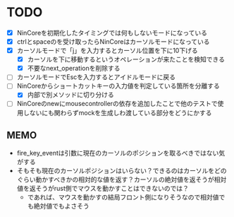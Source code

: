 # TODO

- [x] NinCoreを初期化したタイミングでは何もしないモードになっている 
- [x] ctrlとspaceのを受け取ったらNinCoreはカーソルモードになっている
- [x] カーソルモードで「j」を入力するとカーソル位置を下に10下げる
  - [x] カーソルを下に移動するというオペレーションが来たことを検知できる
  - [x] 不要なnext_operationを削除する
- [ ] カーソルモードでEscを入力するとアイドルモードに戻る
- [ ] NinCoreからショートカットキーの入力値を判定している箇所を分離する
  - [x] 内部で別メソッドに切り分ける
- [ ] NinCoreのnewにmousecontrollerの依存を追加したことで他のテストで使用しないにも関わらずmockを生成しわ渡している部分をどうにかする

## MEMO
- fire_key_eventは引数に現在のカーソルのポジションを取るべきではない気がする
- そもそも現在のカーソルポジションはいらない？できるのはカーソルをどのぐらい動かすべきかの相対的な値を返す？カーソルの絶対値を返そうが相対値を返そうがrust側でマウスを動かすことはできないのでは？
  - であれば、マウスを動かすの結局フロント側になりそうなので相対値でも絶対値でもよさそう
